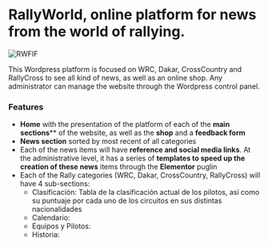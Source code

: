 # RallyWorld, online platform for news from the world of rallying.

![RWFIF](https://github.com/robmab/RallyWorld/assets/56076087/509fdccf-d71f-4c9c-85ed-02448ea6d5e2)

This Wordpress platform is focused on WRC, Dakar, CrossCountry and RallyCross to see all kind of news, as well as an online shop. Any administrator can manage the website through the Wordpress control panel.

### Features
- **Home** with the presentation of the platform of each of the **main sections**** of the website, as well as the **shop** and a **feedback form**
- **News section** sorted by most recent of all categories
- Each of the news items will have **reference and social media links**. At the administrative level, it has a series of **templates to speed up the creation of these news** items through the **Elementor** puglin
- Each of the Rally categories (WRC, Dakar, CrossCountry, RallyCross) will have 4 sub-sections:
  - Clasificación: Tabla de la clasificación actual de los pilotos, así como su puntuaje por cada uno de los circuitos en sus distintas nacionalidades
  - Calendario:
  - Equipos y Pilotos:
  - Historia:
